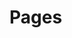 <body onload="callGoogleScript();">

# Pages
<script>
function callGoogleScript() {

alert("Hello! I am an alert box!");
}
</script>
